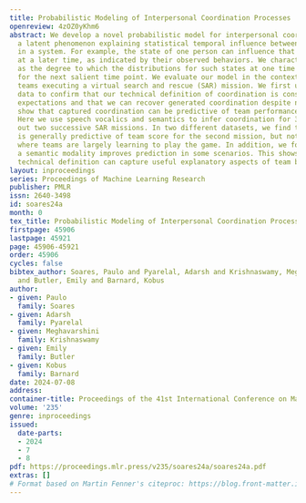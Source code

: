```yaml
---
title: Probabilistic Modeling of Interpersonal Coordination Processes
openreview: 4zOZ0yKhm6
abstract: We develop a novel probabilistic model for interpersonal coordination as
  a latent phenomenon explaining statistical temporal influence between multiple components
  in a system. For example, the state of one person can influence that of another
  at a later time, as indicated by their observed behaviors. We characterize coordination
  as the degree to which the distributions for such states at one time point are merged
  for the next salient time point. We evaluate our model in the context of three-person
  teams executing a virtual search and rescue (SAR) mission. We first use synthetic
  data to confirm that our technical definition of coordination is consistent with
  expectations and that we can recover generated coordination despite noise. We then
  show that captured coordination can be predictive of team performance on real data.
  Here we use speech vocalics and semantics to infer coordination for 36 teams carrying
  out two successive SAR missions. In two different datasets, we find that coordination
  is generally predictive of team score for the second mission, but not for the first,
  where teams are largely learning to play the game. In addition, we found that including
  a semantic modality improves prediction in some scenarios. This shows that our intuitive
  technical definition can capture useful explanatory aspects of team behavior.
layout: inproceedings
series: Proceedings of Machine Learning Research
publisher: PMLR
issn: 2640-3498
id: soares24a
month: 0
tex_title: Probabilistic Modeling of Interpersonal Coordination Processes
firstpage: 45906
lastpage: 45921
page: 45906-45921
order: 45906
cycles: false
bibtex_author: Soares, Paulo and Pyarelal, Adarsh and Krishnaswamy, Meghavarshini
  and Butler, Emily and Barnard, Kobus
author:
- given: Paulo
  family: Soares
- given: Adarsh
  family: Pyarelal
- given: Meghavarshini
  family: Krishnaswamy
- given: Emily
  family: Butler
- given: Kobus
  family: Barnard
date: 2024-07-08
address:
container-title: Proceedings of the 41st International Conference on Machine Learning
volume: '235'
genre: inproceedings
issued:
  date-parts:
  - 2024
  - 7
  - 8
pdf: https://proceedings.mlr.press/v235/soares24a/soares24a.pdf
extras: []
# Format based on Martin Fenner's citeproc: https://blog.front-matter.io/posts/citeproc-yaml-for-bibliographies/
---
```

